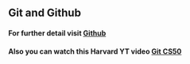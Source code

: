 
## Git and Github
#### For further  detail visit [Github](https://docs.github.com/en/get-started/writing-on-github/getting-started-with-writing-and-formatting-on-github/basic-writing-and-formatting-syntax)
#### Also you can watch this Harvard YT video [Git CS50](https://www.youtube.com/watch?v=NcoBAfJ6l2Q)